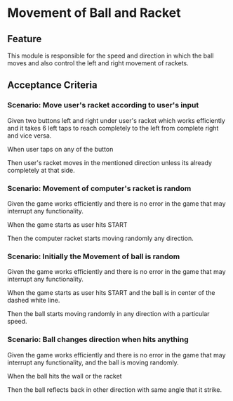# Movement of Ball and Racket

## Feature

This module is responsible for the speed and direction
in which the ball moves and also control the left and right
movement of rackets.

## Acceptance Criteria

### Scenario: Move user's racket according to user's input

Given two buttons left and right under user's racket
which works efficiently and it takes 6 left taps
to reach completely to the left from complete right and
vice versa.

When user taps on any of the button

Then user's racket moves in the mentioned
direction unless its already completely at that side.

### Scenario: Movement of computer's racket is random

Given the game works efficiently and there is no error
in the game that may interrupt any functionality.

When the game starts as user hits START

Then the computer racket starts moving randomly
any direction.

### Scenario: Initially the Movement of ball is random

Given the game works efficiently and there is no error in
the game that may interrupt any functionality.

When the game starts as user hits START
and the ball is in center of the dashed white line.

Then the ball starts moving randomly in
any direction with a particular speed.

### Scenario: Ball changes direction when hits anything

Given the game works efficiently and there is no error
in the game that may interrupt any functionality,
and the ball is moving randomly.

When the ball hits the wall or the racket

Then the ball reflects back in other direction
with same angle that it strike.
